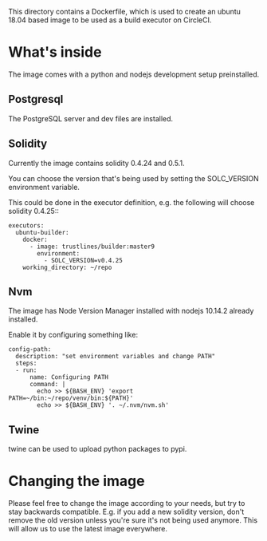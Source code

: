 This directory contains a Dockerfile, which is used to create an ubuntu 18.04
based image to be used as a build executor on CircleCI.

# What's inside

The image comes with a python and nodejs development setup preinstalled.

## Postgresql 

The PostgreSQL server and dev files are installed.

## Solidity
Currently the image contains solidity 0.4.24 and 0.5.1.

You can choose the version that's being used by setting the SOLC_VERSION
environment variable.

This could be done in the executor definition, e.g. the following will choose
solidity 0.4.25::

    executors:
      ubuntu-builder:
        docker:
          - image: trustlines/builder:master9
            environment:
              - SOLC_VERSION=v0.4.25
        working_directory: ~/repo

## Nvm

The image has Node Version Manager installed with nodejs 10.14.2 already installed.

Enable it by configuring something like:

    config-path:
      description: "set environment variables and change PATH"
      steps:
      - run:
          name: Configuring PATH
          command: |
            echo >> ${BASH_ENV} 'export PATH=~/bin:~/repo/venv/bin:${PATH}'
            echo >> ${BASH_ENV} '. ~/.nvm/nvm.sh'
  
## Twine
twine can be used to upload python packages to pypi.

# Changing the image

Please feel free to change the image according to your needs, but try to stay
backwards compatible. E.g. if you add a new solidity version, don't remove the
old version unless you're sure it's not being used anymore. This will allow us
to use the latest image everywhere.
